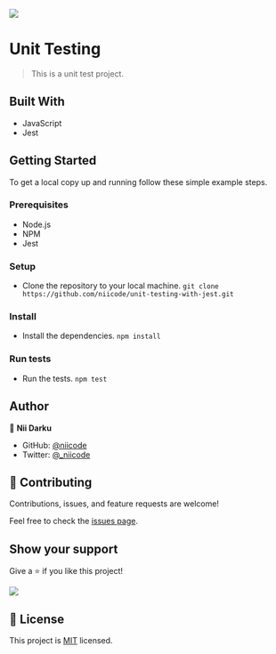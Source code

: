 ![](https://img.shields.io/badge/unit-test-brightgreen)

# Unit Testing

> This is a unit test project.


## Built With

- JavaScript
- Jest


## Getting Started

To get a local copy up and running follow these simple example steps.

### Prerequisites
- Node.js
- NPM
- Jest

### Setup
- Clone the repository to your local machine. `git clone https://github.com/niicode/unit-testing-with-jest.git`


### Install
- Install the dependencies. `npm install`

### Run tests
- Run the tests. `npm test`

## Author

👤 **Nii Darku**

- GitHub: [@niicode](https://github.com/niicode)
- Twitter: [@_niicode](https://twitter.com/_niicode)

## 🤝 Contributing

Contributions, issues, and feature requests are welcome!

Feel free to check the [issues page](../../issues/).

## Show your support

Give a ⭐️ if you like this project!

![](https://img.shields.io/badge/unit-test-brightgreen)

## 📝 License

This project is [MIT](./LICENSE) licensed.
